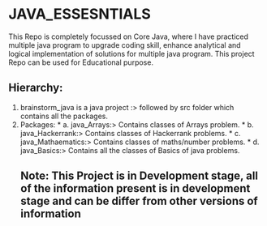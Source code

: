 # JAVA_ESSESNTIALS
This Repo is completely focussed on Core Java, where I have practiced multiple java program to upgrade coding skill, enhance analytical and logical implementation of solutions for multiple java program. This project Repo can be used for Educational purpose.
## Hierarchy:
1. brainstorm_java is a java project :> followed by src folder which contains all the packages.
2. Packages:
             * a. java_Arrays:> Contains classes of Arrays problem.
             * b. java_Hackerrank:> Contains classes of Hackerrank problems.
             * c. java_Mathaematics:> Contains classes of maths/number problems.
             * d. java_Basics:> Contains all the classes of Basics of java problems.
   ##   Note:  This Project is in Development stage, all of the information present is in development stage and can be differ from other versions of information
